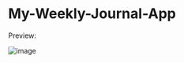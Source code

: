 # My-Weekly-Journal-App

Preview:

![image](https://github.com/sahujyoti50/My-Weekly-Journal-App/assets/15225177/ea87bc3b-66fd-4eb5-8435-22f41ab66c37)



